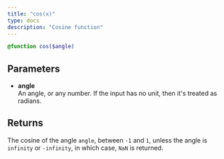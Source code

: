 ```yaml
---
title: "cos(x)"
type: docs
description: "Cosine function"
---
```

```scss
@function cos($angle)
```

## Parameters
- **angle**  
  An angle, or any number. If the input has no unit, then it's treated as 
  radians.

## Returns
The cosine of the angle `angle`, between `-1` and `1`, unless the angle is
`infinity` or `-infinity`, in which case, `NaN` is returned.